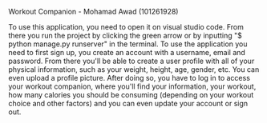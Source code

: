Workout Companion - Mohamad Awad (101261928)

To use this application, you need to open it on visual studio code. From there you run the project by clicking the green arrow or by inputting "$ python manage.py runserver" in the terminal. To use the application you need to first sign up, you create an account with a username, email and password. From there you'll be able to create a user profile with all of your physical information, such as your weight, height, age, gender, etc. You can even upload a profile picture. After doing so, you have to log in to access your workout companion, where you'll find your information, your workout, how many calories you should be consuming (depending on your workout choice and other factors) and you can even update your account or sign out.
